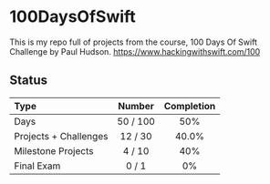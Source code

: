 # 100DaysOfSwift

This is my repo full of projects from the course, 100 Days Of Swift Challenge by Paul Hudson.
https://www.hackingwithswift.com/100

## Status

Type               | Number  | Completion
:---               |  :---:  |   :---:
Days           |  50 / 100 | 50%
Projects + Challenges |  12 / 30 | 40.0%
Milestone Projects |  4 / 10 | 40%
Final Exam         |  0 / 1  | 0%

